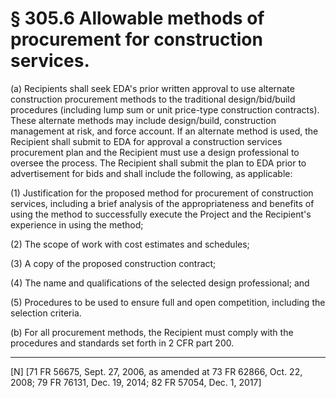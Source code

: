 # § 305.6   Allowable methods of procurement for construction services.

(a) Recipients shall seek EDA's prior written approval to use alternate construction procurement methods to the traditional design/bid/build procedures (including lump sum or unit price-type construction contracts). These alternate methods may include design/build, construction management at risk, and force account. If an alternate method is used, the Recipient shall submit to EDA for approval a construction services procurement plan and the Recipient must use a design professional to oversee the process. The Recipient shall submit the plan to EDA prior to advertisement for bids and shall include the following, as applicable:


(1) Justification for the proposed method for procurement of construction services, including a brief analysis of the appropriateness and benefits of using the method to successfully execute the Project and the Recipient's experience in using the method;

(2) The scope of work with cost estimates and schedules;


(3) A copy of the proposed construction contract;


(4) The name and qualifications of the selected design professional; and


(5) Procedures to be used to ensure full and open competition, including the selection criteria.


(b) For all procurement methods, the Recipient must comply with the procedures and standards set forth in 2 CFR part 200.



---

[N] [71 FR 56675, Sept. 27, 2006, as amended at 73 FR 62866, Oct. 22, 2008; 79 FR 76131, Dec. 19, 2014; 82 FR 57054, Dec. 1, 2017]




